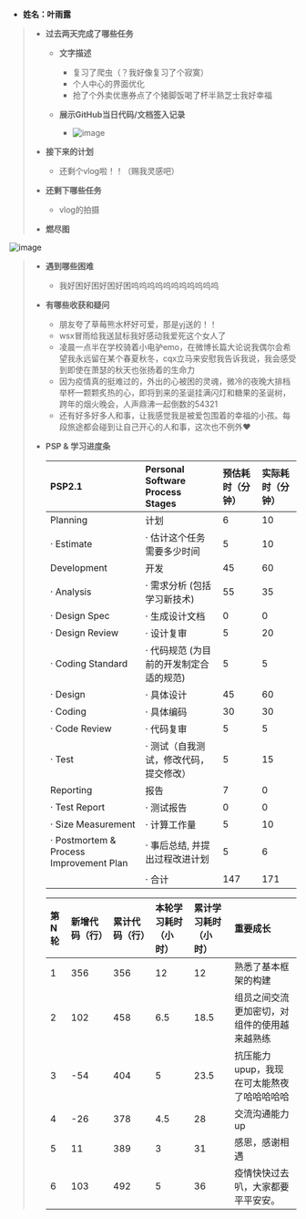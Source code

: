 - **姓名：叶雨露**

> - **过去两天完成了哪些任务**
>
>   - **文字描述**
>
>     - 复习了爬虫（？我好像复习了个寂寞）
>     - 个人中心的界面优化
>     - 抢了个外卖优惠券点了个猪脚饭喝了杯半熟芝士我好幸福
>
>   - **展示GitHub当日代码/文档签入记录**
>     - ![image](https://user-images.githubusercontent.com/97657605/205330602-c913fc13-165e-413a-b643-50e94da61d48.png)
>
> - **接下来的计划**
> 
>   - 还剩个vlog啦！！（赐我灵感吧）
>
> - **还剩下哪些任务**
>
>   - vlog的拍摄
>
> - **燃尽图**
>
![image](https://user-images.githubusercontent.com/97657605/205330652-a25bb3dc-7efd-46b0-aaee-854d3d1a2285.png)
>
> - **遇到哪些困难**
>
>   - 我好困好困好困好困呜呜呜呜呜呜呜呜呜呜呜
>
> - **有哪些收获和疑问**
>
>   - 朋友夸了草莓熊水杯好可爱，那是yj送的！！
>   - wsx冒雨给我送鼠标我好感动我爱死这个女人了
>   - 凌晨一点半在学校骑着小电驴emo，在微博长篇大论说我偶尔会希望我永远留在某个春夏秋冬，cqx立马来安慰我告诉我说，我会感受到即使在萧瑟的秋天也张扬着的生命力
>   - 因为疫情真的挺难过的，外出的心被困的灵魂，微冷的夜晚大排档举杯一颗颗炙热的心，即将到来的圣诞挂满闪灯和糖果的圣诞树，跨年的烟火晚会，人声鼎沸一起倒数的54321
>   - 还有好多好多人和事，让我感觉我是被爱包围着的幸福的小孩。每段旅途都会碰到让自己开心的人和事，这次也不例外♥
>
> - **PSP & 学习进度条**
>
>   | PSP2.1                                  | Personal Software Process Stages        | 预估耗时（分钟） | 实际耗时（分钟） |
>   | :-------------------------------------- | :-------------------------------------- | :--------------- | :--------------- |
>   | Planning                                | 计划                                    | 6                | 10               |
>   | · Estimate                              | · 估计这个任务需要多少时间              | 5                | 10               |
>   | Development                             | 开发                                    | 45             | 60              |
>   | · Analysis                              | · 需求分析 (包括学习新技术)             | 55              | 35             |
>   | · Design Spec                           | · 生成设计文档                          | 0                | 0                |
>   | · Design Review                         | · 设计复审                              | 5                | 20               |
>   | · Coding Standard                       | · 代码规范 (为目前的开发制定合适的规范) | 5                | 5                |
>   | · Design                                | · 具体设计                              | 45               | 60               |
>   | · Coding                                | · 具体编码                              | 30             | 30             |
>   | · Code Review                           | · 代码复审                              | 5                | 5                |
>   | · Test                                  | · 测试（自我测试，修改代码，提交修改）  | 5                | 15              |
>   | Reporting                               | 报告                                    | 7                | 0                |
>   | · Test Report                           | · 测试报告                              | 0                | 0                |
>   | · Size Measurement                      | · 计算工作量                            | 5                | 10               |
>   | · Postmortem & Process Improvement Plan | · 事后总结, 并提出过程改进计划          | 5               | 6               |
>   |                                         | · 合计                                  | 147         |171      |
>
>   | 第N轮 | 新增代码（行） | 累计代码（行） | 本轮学习耗时（小时） | 累计学习耗时（小时） | 重要成长         |
>   | :---- | :------------- | :------------- | :------------------- | :------------------- | :--------------- |
>   | 1     | 356           | 356           | 12                   | 12                   | 熟悉了基本框架的构建 |
>   | 2     | 102           | 458            | 6.5                  | 18.5                     |  组员之间交流更加密切，对组件的使用越来越熟练                |
>   | 3     | -54            | 404            | 5                  |23.5                      |抗压能力upup，我现在可太能熬夜了哈哈哈哈哈                  |
>   | 4     | -26          | 378          | 4.5                |28                    |交流沟通能力up                |
>   | 5     | 11            | 389            | 3                  |31                      |感恩，感谢相遇                  |
>   | 6     | 103            | 492            | 5                  | 36                     |疫情快快过去叭，大家都要平平安安。                  |


